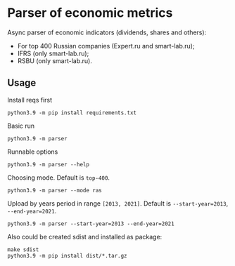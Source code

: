 # Parser of economic metrics
Async parser of economic indicators (dividends, shares and others):
 * For top 400 Russian companies (Expert.ru and smart-lab.ru);
 * IFRS (only smart-lab.ru);
 * RSBU (only smart-lab.ru).

## Usage
Install reqs first
```
python3.9 -m pip install requirements.txt
```

Basic run
```
python3.9 -m parser
```

Runnable options
```
python3.9 -m parser --help
```

Choosing mode. Default is `top-400`.
```
python3.9 -m parser --mode ras
```

Upload by years period in range `[2013, 2021]`. Default is `--start-year=2013`, `--end-year=2021`.
```
python3.9 -m parser --start-year=2013 --end-year=2021
```

Also could be created sdist and installed as package:
```
make sdist
python3.9 -m pip install dist/*.tar.gz
```

